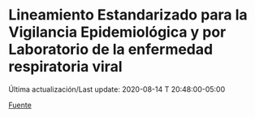 # Lineamiento Estandarizado para la Vigilancia Epidemiológica y por Laboratorio de la enfermedad respiratoria viral

 Última actualización/Last update: 2020-08-14 T 20:48:00-05:00

 [Fuente]( https://www.gob.mx/salud/documentos/lineamiento-estandarizado-para-la-vigilancia-epidemiologica-y-por-laboratorio-de-la-enfermedad-respiratoria-viral)
